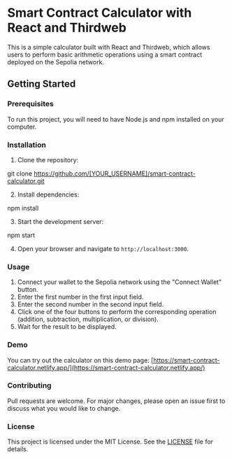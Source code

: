 # Smart Contract Calculator with React and Thirdweb

This is a simple calculator built with React and Thirdweb, which allows users to perform basic arithmetic operations using a smart contract deployed on the Sepolia network.

## Getting Started

### Prerequisites

To run this project, you will need to have Node.js and npm installed on your computer.

### Installation

1. Clone the repository:

git clone https://github.com/[YOUR_USERNAME]/smart-contract-calculator.git


2. Install dependencies:

npm install


3. Start the development server:

npm start


4. Open your browser and navigate to `http://localhost:3000`.

### Usage

1. Connect your wallet to the Sepolia network using the "Connect Wallet" button.
2. Enter the first number in the first input field.
3. Enter the second number in the second input field.
4. Click one of the four buttons to perform the corresponding operation (addition, subtraction, multiplication, or division).
5. Wait for the result to be displayed.

### Demo

You can try out the calculator on this demo page: [https://smart-contract-calculator.netlify.app/](https://smart-contract-calculator.netlify.app/)

### Contributing

Pull requests are welcome. For major changes, please open an issue first to discuss what you would like to change.

### License

This project is licensed under the MIT License. See the [LICENSE](LICENSE) file for details.

